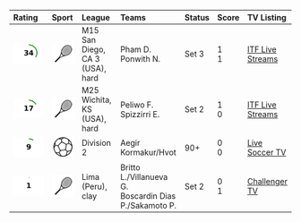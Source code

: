 | Rating                                                                                                                                 | Sport                                                                                                        | League                          | Teams                                                    | Status   | Score   | TV Listing                                                                               |
|:---------------------------------------------------------------------------------------------------------------------------------------|:-------------------------------------------------------------------------------------------------------------|:--------------------------------|:---------------------------------------------------------|:---------|:--------|:-----------------------------------------------------------------------------------------|
| <img src="https://raw.githubusercontent.com/BlakeDuncan25/Donut-SVG-Ratings/bac4e4a278175106499642192132b1786a9aec38/34.svg" alt="34"> | <img src="https://raw.githubusercontent.com/BlakeDuncan25/Donut-SVG-Ratings/master/tennis.png" alt="Tennis"> | M15 San Diego, CA 3 (USA), hard | Pham D.<br>Ponwith N.                                    | Set 3    | 1<br>1  | <a href="https://live.itftennis.com/en/live-streams/">ITF Live Streams</a>               |
| <img src="https://raw.githubusercontent.com/BlakeDuncan25/Donut-SVG-Ratings/bac4e4a278175106499642192132b1786a9aec38/17.svg" alt="17"> | <img src="https://raw.githubusercontent.com/BlakeDuncan25/Donut-SVG-Ratings/master/tennis.png" alt="Tennis"> | M25 Wichita, KS (USA), hard     | Peliwo F.<br>Spizzirri E.                                | Set 2    | 1<br>0  | <a href="https://live.itftennis.com/en/live-streams/">ITF Live Streams</a>               |
| <img src="https://raw.githubusercontent.com/BlakeDuncan25/Donut-SVG-Ratings/bac4e4a278175106499642192132b1786a9aec38/9.svg" alt="9">   | <img src="https://raw.githubusercontent.com/BlakeDuncan25/Donut-SVG-Ratings/master/soccer.png" alt="Soccer"> | Division 2                      | Aegir<br>Kormakur/Hvot                                   | 90+      | 0<br>0  | <a href="https://www.livesoccertv.com/schedules/">Live Soccer TV</a>                     |
| <img src="https://raw.githubusercontent.com/BlakeDuncan25/Donut-SVG-Ratings/bac4e4a278175106499642192132b1786a9aec38/1.svg" alt="1">   | <img src="https://raw.githubusercontent.com/BlakeDuncan25/Donut-SVG-Ratings/master/tennis.png" alt="Tennis"> | Lima (Peru), clay               | Britto L./Villanueva G.<br>Boscardin Dias P./Sakamoto P. | Set 2    | 0<br>1  | <a href="https://www.atptour.com/en/atp-challenger-tour/challenger-tv">Challenger TV</a> |